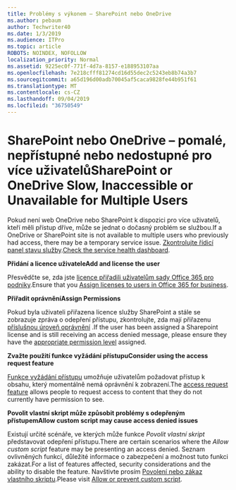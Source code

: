 ```yaml
---
title: Problémy s výkonem – SharePoint nebo OneDrive
ms.author: pebaum
author: Techwriter40
ms.date: 1/3/2019
ms.audience: ITPro
ms.topic: article
ROBOTS: NOINDEX, NOFOLLOW
localization_priority: Normal
ms.assetid: 9225ec0f-771f-4d7a-8157-e188953107aa
ms.openlocfilehash: 7e218cfff81274cd16d55dec2c5243eb8b74a3b7
ms.sourcegitcommit: a65d196d00adb70045af5caca9828fe44b951f61
ms.translationtype: MT
ms.contentlocale: cs-CZ
ms.lasthandoff: 09/04/2019
ms.locfileid: "36750549"
---
```

# <a name="sharepoint-or-onedrive-slow-inaccessible-or-unavailable-for-multiple-users"></a><span data-ttu-id="30348-102">SharePoint nebo OneDrive – pomalé, nepřístupné nebo nedostupné pro více uživatelů</span><span class="sxs-lookup"><span data-stu-id="30348-102">SharePoint or OneDrive Slow, Inaccessible or Unavailable for Multiple Users</span></span>

<span data-ttu-id="30348-103">Pokud není web OneDrive nebo SharePoint k dispozici pro více uživatelů, kteří měli přístup dříve, může se jednat o dočasný problém se službou.</span><span class="sxs-lookup"><span data-stu-id="30348-103">If a OneDrive or SharePoint site is not available to multiple users who previously had access, there may be a temporary service issue.</span></span> <span data-ttu-id="30348-104">[Zkontrolujte řídicí panel stavu služby](https://portal.office.com/adminportal/home#/servicehealth).</span><span class="sxs-lookup"><span data-stu-id="30348-104">[Check the service health dashboard](https://portal.office.com/adminportal/home#/servicehealth).</span></span>

<span data-ttu-id="30348-105">**Přidání a licence uživatele**</span><span class="sxs-lookup"><span data-stu-id="30348-105">**Add and license the user**</span></span>

<span data-ttu-id="30348-106">Přesvědčte se, zda jste [licence přiřadili uživatelům sady Office 365 pro podniky](https://docs.microsoft.com/office365/admin/subscriptions-and-billing/assign-licenses-to-users?view=o365-worldwide&amp;tabs=One).</span><span class="sxs-lookup"><span data-stu-id="30348-106">Ensure that you [Assign licenses to users in Office 365 for business](https://docs.microsoft.com/office365/admin/subscriptions-and-billing/assign-licenses-to-users?view=o365-worldwide&amp;tabs=One).</span></span>


<span data-ttu-id="30348-107">**Přiřadit oprávnění**</span><span class="sxs-lookup"><span data-stu-id="30348-107">**Assign Permissions**</span></span>

<span data-ttu-id="30348-108">Pokud byla uživateli přiřazena licence služby SharePoint a stále se zobrazuje zpráva o odepření přístupu, zkontrolujte, zda mají přiřazenu [příslušnou úroveň oprávnění](https://docs.microsoft.com/sharepoint/understanding-permission-levels) .</span><span class="sxs-lookup"><span data-stu-id="30348-108">If the user has been assigned a Sharepoint license and is still receiving an access denied message, please ensure they have the [appropriate permission level](https://docs.microsoft.com/sharepoint/understanding-permission-levels) assigned.</span></span>

<span data-ttu-id="30348-109">**Zvažte použití funkce vyžádání přístupu**</span><span class="sxs-lookup"><span data-stu-id="30348-109">**Consider using the access request feature**</span></span>

<span data-ttu-id="30348-110">[Funkce vyžádání přístupu](https://support.office.com/article/Set-up-and-manage-access-requests-94B26E0B-2822-49D4-929A-8455698654B3) umožňuje uživatelům požadovat přístup k obsahu, který momentálně nemá oprávnění k zobrazení.</span><span class="sxs-lookup"><span data-stu-id="30348-110">The [access request feature](https://support.office.com/article/Set-up-and-manage-access-requests-94B26E0B-2822-49D4-929A-8455698654B3) allows people to request access to content that they do not currently have permission to see.</span></span>

<span data-ttu-id="30348-111">**Povolit vlastní skript může způsobit problémy s odepřeným přístupem**</span><span class="sxs-lookup"><span data-stu-id="30348-111">**Allow custom script may cause access denied issues**</span></span>

<span data-ttu-id="30348-112">Existují určité scénáře, ve kterých může funkce *Povolit vlastní skript* představovat odepření přístupu.</span><span class="sxs-lookup"><span data-stu-id="30348-112">There are certain scenarios where the *Allow custom script* feature may be presenting an access denied.</span></span> <span data-ttu-id="30348-113">Seznam ovlivněných funkcí, důležité informace o zabezpečení a možnost tuto funkci zakázat.</span><span class="sxs-lookup"><span data-stu-id="30348-113">For a list of features affected, security considerations and the ability to disable the feature.</span></span> <span data-ttu-id="30348-114">Navštivte prosím [Povolení nebo zákaz vlastního skriptu](https://docs.microsoft.com/sharepoint/allow-or-prevent-custom-script).</span><span class="sxs-lookup"><span data-stu-id="30348-114">Please visit [Allow or prevent custom script](https://docs.microsoft.com/sharepoint/allow-or-prevent-custom-script).</span></span>

